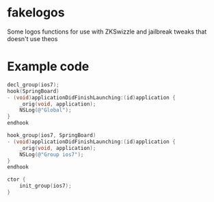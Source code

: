 # fakelogos
Some logos functions for use with ZKSwizzle and jailbreak tweaks that doesn't use theos

# Example code
```objective-c
decl_group(ios7);
hook(SpringBoard)
- (void)applicationDidFinishLaunching:(id)application {
	_orig(void, application);
	NSLog(@"Global");
}
endhook

hook_group(ios7, SpringBoard)
- (void)applicationDidFinishLaunching:(id)application {
	_orig(void, application);
	NSLog(@"Group ios7");
}
endhook

ctor {
	init_group(ios7);
}
```
